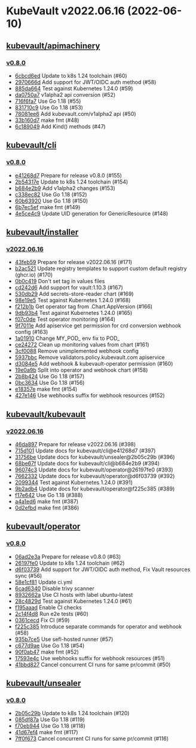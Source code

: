 # KubeVault v2022.06.16 (2022-06-10)


## [kubevault/apimachinery](https://github.com/kubevault/apimachinery)

### [v0.8.0](https://github.com/kubevault/apimachinery/releases/tag/v0.8.0)

- [6cbcd6ed](https://github.com/kubevault/apimachinery/commit/6cbcd6ed) Update to k8s 1.24 toolchain (#60)
- [2970666d](https://github.com/kubevault/apimachinery/commit/2970666d) Add support for JWT/OIDC auth method (#58)
- [885da664](https://github.com/kubevault/apimachinery/commit/885da664) Test against Kubernetes 1.24.0 (#59)
- [da0750a7](https://github.com/kubevault/apimachinery/commit/da0750a7) v1alpha2 api conversion (#52)
- [716f6fa7](https://github.com/kubevault/apimachinery/commit/716f6fa7) Use Go 1.18 (#55)
- [831710c9](https://github.com/kubevault/apimachinery/commit/831710c9) Use Go 1.18 (#53)
- [78081ee6](https://github.com/kubevault/apimachinery/commit/78081ee6) Add kubevault.com/v1alpha2 api (#50)
- [33b160d7](https://github.com/kubevault/apimachinery/commit/33b160d7) make fmt (#48)
- [6c189049](https://github.com/kubevault/apimachinery/commit/6c189049) Add Kind() methods (#47)



## [kubevault/cli](https://github.com/kubevault/cli)

### [v0.8.0](https://github.com/kubevault/cli/releases/tag/v0.8.0)

- [e41268d7](https://github.com/kubevault/cli/commit/e41268d7) Prepare for release v0.8.0 (#155)
- [2b54317e](https://github.com/kubevault/cli/commit/2b54317e) Update to k8s 1.24 toolchain (#154)
- [b684e2b9](https://github.com/kubevault/cli/commit/b684e2b9) Add v1alpha2 changes (#153)
- [c338ec82](https://github.com/kubevault/cli/commit/c338ec82) Use Go 1.18 (#152)
- [60b63920](https://github.com/kubevault/cli/commit/60b63920) Use Go 1.18 (#150)
- [6b7ec5ef](https://github.com/kubevault/cli/commit/6b7ec5ef) make fmt (#149)
- [4e5ce4c9](https://github.com/kubevault/cli/commit/4e5ce4c9) Update UID generation for GenericResource (#148)



## [kubevault/installer](https://github.com/kubevault/installer)

### [v2022.06.16](https://github.com/kubevault/installer/releases/tag/v2022.06.16)

- [43feb59](https://github.com/kubevault/installer/commit/43feb59) Prepare for release v2022.06.16 (#171)
- [b2ac521](https://github.com/kubevault/installer/commit/b2ac521) Update registry templates to support custom default registry (ghcr.io) (#170)
- [0b0c419](https://github.com/kubevault/installer/commit/0b0c419) Don't set tag in values files
- [cd242d6](https://github.com/kubevault/installer/commit/cd242d6) Add support for vault:1.10.3 (#167)
- [530db29](https://github.com/kubevault/installer/commit/530db29) Add secrets-store-reader chart (#169)
- [98e19e5](https://github.com/kubevault/installer/commit/98e19e5) Test against Kubernetes 1.24.0 (#168)
- [f212b1b](https://github.com/kubevault/installer/commit/f212b1b) Get operator tag from .Chart.AppVersion (#166)
- [9db93b4](https://github.com/kubevault/installer/commit/9db93b4) Test against Kubernetes 1.24.0 (#165)
- [f07c0de](https://github.com/kubevault/installer/commit/f07c0de) Test operator monitoring (#164)
- [9f7011e](https://github.com/kubevault/installer/commit/9f7011e) Add apiservice get permission for crd conversion webhook config (#163)
- [1a01910](https://github.com/kubevault/installer/commit/1a01910) Change MY_POD_ env fix to POD_
- [ce24272](https://github.com/kubevault/installer/commit/ce24272) Clean up monitoring values from chart (#161)
- [3cf0088](https://github.com/kubevault/installer/commit/3cf0088) Remove unimplemented webhook config
- [5937bbc](https://github.com/kubevault/installer/commit/5937bbc) Remove validators.policy.kubevault.com apiservice
- [d3084e5](https://github.com/kubevault/installer/commit/d3084e5) Add webhook & kubevault-operator permission (#160)
- [19e0a9b](https://github.com/kubevault/installer/commit/19e0a9b) Split into operator and webhook chart (#158)
- [2b8b424](https://github.com/kubevault/installer/commit/2b8b424) Use Go 1.18 (#157)
- [0bc3634](https://github.com/kubevault/installer/commit/0bc3634) Use Go 1.18 (#156)
- [e18357e](https://github.com/kubevault/installer/commit/e18357e) make fmt (#154)
- [427e146](https://github.com/kubevault/installer/commit/427e146) Use webhooks suffix for webhook resources (#152)



## [kubevault/kubevault](https://github.com/kubevault/kubevault)

### [v2022.06.16](https://github.com/kubevault/kubevault/releases/tag/v2022.06.16)

- [46da897](https://github.com/kubevault/kubevault/commit/46da897) Prepare for release v2022.06.16 (#398)
- [715d101](https://github.com/kubevault/kubevault/commit/715d101) Update docs for kubevault/cli@e41268d7 (#397)
- [31756be](https://github.com/kubevault/kubevault/commit/31756be) Update docs for kubevault/unsealer@2b05c29b (#396)
- [68be67f](https://github.com/kubevault/kubevault/commit/68be67f) Update docs for kubevault/cli@b684e2b9 (#394)
- [96074c3](https://github.com/kubevault/kubevault/commit/96074c3) Update docs for kubevault/operator@26197fe0 (#393)
- [7662332](https://github.com/kubevault/kubevault/commit/7662332) Update docs for kubevault/operator@d6f03739 (#392)
- [2099344](https://github.com/kubevault/kubevault/commit/2099344) Test against Kubernetes 1.24.0 (#391)
- [9b2adb4](https://github.com/kubevault/kubevault/commit/9b2adb4) Update docs for kubevault/operator@f225c385 (#389)
- [f17e642](https://github.com/kubevault/kubevault/commit/f17e642) Use Go 1.18 (#388)
- [a4a1ed6](https://github.com/kubevault/kubevault/commit/a4a1ed6) make fmt (#387)
- [0d2efbd](https://github.com/kubevault/kubevault/commit/0d2efbd) make fmt (#386)



## [kubevault/operator](https://github.com/kubevault/operator)

### [v0.8.0](https://github.com/kubevault/operator/releases/tag/v0.8.0)

- [06ad2e3a](https://github.com/kubevault/operator/commit/06ad2e3a) Prepare for release v0.8.0 (#63)
- [26197fe0](https://github.com/kubevault/operator/commit/26197fe0) Update to k8s 1.24 toolchain (#62)
- [d6f03739](https://github.com/kubevault/operator/commit/d6f03739) Add support for JWT/OIDC auth method, Fix Vault resources sync (#56)
- [58e1cf81](https://github.com/kubevault/operator/commit/58e1cf81) Update ci.yml
- [6cad6340](https://github.com/kubevault/operator/commit/6cad6340) Disable trivy scanner
- [8932662a](https://github.com/kubevault/operator/commit/8932662a) Use CI hosts with label ubuntu-latest
- [28c4829d](https://github.com/kubevault/operator/commit/28c4829d) Test against Kubernetes 1.24.0 (#61)
- [f195aaad](https://github.com/kubevault/operator/commit/f195aaad) Enable CI checks
- [2c14f4d8](https://github.com/kubevault/operator/commit/2c14f4d8) Run e2e tests (#60)
- [0361cecd](https://github.com/kubevault/operator/commit/0361cecd) Fix CI (#59)
- [f225c385](https://github.com/kubevault/operator/commit/f225c385) Introduce separate commands for operator and webhook (#58)
- [935b7ce5](https://github.com/kubevault/operator/commit/935b7ce5) Use sefl-hosted runner (#57)
- [c677d9ae](https://github.com/kubevault/operator/commit/c677d9ae) Use Go 1.18 (#54)
- [90f0ab47](https://github.com/kubevault/operator/commit/90f0ab47) make fmt (#52)
- [17593e4c](https://github.com/kubevault/operator/commit/17593e4c) Use webhooks suffix for webhook resources (#51)
- [41bbd827](https://github.com/kubevault/operator/commit/41bbd827) Cancel concurrent CI runs for same pr/commit (#50)



## [kubevault/unsealer](https://github.com/kubevault/unsealer)

### [v0.8.0](https://github.com/kubevault/unsealer/releases/tag/v0.8.0)

- [2b05c29b](https://github.com/kubevault/unsealer/commit/2b05c29b) Update to k8s 1.24 toolchain (#120)
- [085df87a](https://github.com/kubevault/unsealer/commit/085df87a) Use Go 1.18 (#119)
- [f70eb944](https://github.com/kubevault/unsealer/commit/f70eb944) Use Go 1.18 (#118)
- [41d67ef4](https://github.com/kubevault/unsealer/commit/41d67ef4) make fmt (#117)
- [7ff0f673](https://github.com/kubevault/unsealer/commit/7ff0f673) Cancel concurrent CI runs for same pr/commit (#116)



